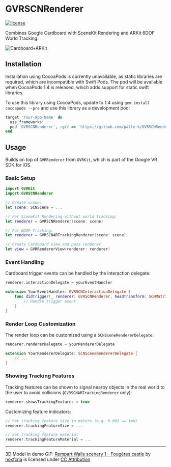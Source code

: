 # GVRSCNRenderer

[![license](https://img.shields.io/github/license/palle-k/GVRSCNRenderer.svg)](https://github.com/palle-k/GVRSCNRenderer/blob/master/LICENSE)

Combines Google Cardboard with SceneKit Rendering and ARKit 6DOF World Tracking.

![Cardboard+ARKit](https://raw.githubusercontent.com/palle-k/GVRSCNRenderer/master/img/cardboard-arkit.gif)

## Installation

Installation using CocoaPods is currently unavailable, as static libraries are required, which are incompatible with Swift Pods.
The pod will be available when CocoaPods 1.4 is released, which adds support for static swift libraries.

To use this library using CocoaPods, update to 1.4 using `gem install cocoapods --pre` and use this library as a development pod:

```ruby
target 'Your-App-Name' do
  use_frameworks!
  pod 'GVRSCNRenderer', :git => 'https://github.com/palle-k/GVRSCNRenderer.git'
end
```

## Usage

Builds on top of `GVRRenderer` from `GVRKit`, which is part of the Google VR SDK for iOS.

### Basic Setup

```swift
import GVRKit
import GVRSCNRenderer

// Create scene:
let scene: SCNScene = ...

// For SceneKit Rendering without world tracking:
let renderer = GVRSCNRenderer(scene: scene)

// For 6DOF Tracking:
let renderer = GVRSCNARTrackingRenderer(scene: scene)

// Create Cardboard view and pass renderer
let view = GVRRendererView(renderer: renderer)
```

### Event Handling

Cardboard trigger events can be handled by the interaction delegate:

```swift
renderer.interactionDelegate = yourEventHandler

extension YourEventHandler: GVRSCNInteractionDelegate {
	func didTrigger(_ renderer: GVRSCNRenderer, headTransform: SCNMatrix4) {
		// Handle trigger event
	}
}
```

### Render Loop Customization

The render loop can be customized using a `SCNSceneRendererDelegate`:

```swift
renderer.rendererDelegate = yourRendererDelegate

extension YourRendererDelegate: SCNSceneRendererDelegate {
	// ...
}
```

### Showing Tracking Features

Tracking features can be shown to signal nearby objects in the real world to the user to avoid collisions (`GVRSCNARTrackingRenderer` only):

```swift
renderer.showsTrackingFeatures = true
```

Customizing feature indicators:

```swift
// Set tracking feature size in meters (e.g. 0.001 == 1mm)
renderer.trackingFeatureSize = ...

// Set tracking feature material
renderer.trackingFeatureMaterial = ...
```

---

3D Model in demo GIF: [Rempart Walls scenery 1 - Fougères castle](https://sketchfab.com/models/ac1367f3ec3d48c4b6a56e0117f20761) by [noxfcna](https://sketchfab.com/noxfcna) is licensed under [CC Attribution](http://creativecommons.org/licenses/by/4.0/)
